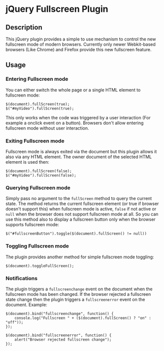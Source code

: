 jQuery Fullscreen Plugin
========================


Description
-----------

This jQuery plugin provides a simple to use mechanism to control the
new fullscreen mode of modern browsers. Currently only newer Webkit-based
browsers (Like Chrome) and Firefox provide this new fullscreen feature.


Usage
-----

### Entering Fullscreen mode
 
You can either switch the whole page or a single HTML element to fullscreen
mode:

    $(document).fullScreen(true);
    $("#myVideo").fullScreen(true);

This only works when the code was triggered by a user interaction (For
example a onclick event on a button). Browsers don't allow entering
fullscreen mode without user interaction.


### Exiting Fullscreen mode

Fullscreen mode is always exited via the document but this plugin allows
it also via any HTML element. The owner document of the selected HTML 
element is used then:

    $(document).fullScreen(false);
    $("#myVideo").fullScreen(false);


### Querying Fullscreen mode

Simply pass no argument to the `fullScreen` method to query the current
state.  The method returns the current fullscreen element (or true if
browser doesn't support this) when fullscreen mode is active, `false` if not
active or `null` when the browser does not support fullscreen mode at all. 
So you can use this method also to display a fullscreen button only when the
browser supports fullscreen mode:

    $("#fullscreenButton").toggle($(document).fullScreen() != null))


### Toggling Fullscreen mode

The plugin provides another method for simple fullscreen mode toggling:

    $(document).toggleFullScreen();


### Notifications

The plugin triggers a `fullscreenchange` event on the document when the 
fullscreen mode has been changed. If the browser rejected a fullscreen 
state change then the plugin triggers a `fullscreenerror` event on the
document. Example:

    $(document).bind("fullscreenchange", function() {
        console.log("Fullscreen " + ($(document).fullScreen() ? "on" : "off"));
    });

    $(document).bind("fullscreenerror", function() {
        alert("Browser rejected fullscreen change");
    });

